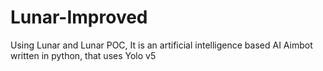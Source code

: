 # Lunar-Improved
Using Lunar and Lunar POC, It is an artificial intelligence based AI Aimbot written in python, that uses Yolo v5
